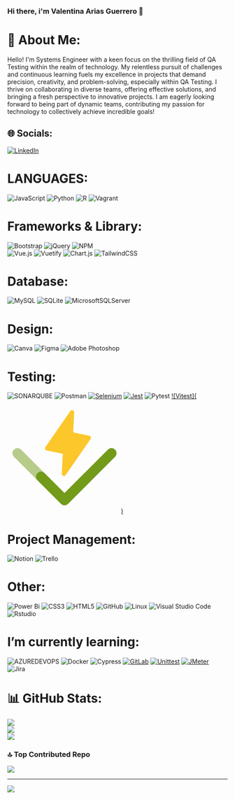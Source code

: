 ### Hi there, i'm Valentina Arias Guerrero 👋

# 💫 About Me:
Hello! I'm Systems Engineer with a keen focus on the thrilling field of QA Testing within the realm of technology. My relentless pursuit of challenges and continuous learning fuels my excellence in projects that demand precision, creativity, and problem-solving, especially within QA Testing. I thrive on collaborating in diverse teams, offering effective solutions, and bringing a fresh perspective to innovative projects. I am eagerly looking forward to being part of dynamic teams, contributing my passion for technology to collectively achieve incredible goals!


## 🌐 Socials:
[![LinkedIn](https://img.shields.io/badge/LinkedIn-%230077B5.svg?logo=linkedin&logoColor=white)](https://linkedin.com/in/www.linkedin.com/in/valentina-arias-9924742a6) 

# LANGUAGES:
![JavaScript](https://img.shields.io/badge/javascript-%23323330.svg?style=for-the-badge&logo=javascript&logoColor=%23F7DF1E)
![Python](https://img.shields.io/badge/python-3670A0?style=for-the-badge&logo=python&logoColor=ffdd54) 
![R](https://img.shields.io/badge/r-%23276DC3.svg?style=for-the-badge&logo=r&logoColor=white)
![Vagrant](https://img.shields.io/badge/vagrant-%231563FF.svg?style=for-the-badge&logo=vagrant&logoColor=white)  

# Frameworks & Library:
![Bootstrap](https://img.shields.io/badge/bootstrap-%238511FA.svg?style=for-the-badge&logo=bootstrap&logoColor=white) ![jQuery](https://img.shields.io/badge/jquery-%230769AD.svg?style=for-the-badge&logo=jquery&logoColor=white) 
![NPM](https://img.shields.io/badge/NPM-%23CB3837.svg?style=for-the-badge&logo=npm&logoColor=white)  
![Vue.js](https://img.shields.io/badge/vue.js-%2335495e.svg?style=for-the-badge&logo=vuedotjs&logoColor=%234FC08D) 
![Vuetify](https://img.shields.io/badge/Vuetify-1867C0?style=for-the-badge&logo=vuetify&logoColor=AEDDFF) 
![Chart.js](https://img.shields.io/badge/Chart%20js-FF6384?style=for-the-badge&logo=chartdotjs&logoColor=white)
![TailwindCSS](https://img.shields.io/badge/tailwindcss-%2338B2AC.svg?style=for-the-badge&logo=tailwind-css&logoColor=white)

# Database:
![MySQL](https://img.shields.io/badge/mysql-%2300000f.svg?style=for-the-badge&logo=mysql&logoColor=white) 
![SQLite](https://img.shields.io/badge/sqlite-%2307405e.svg?style=for-the-badge&logo=sqlite&logoColor=white) 
![MicrosoftSQLServer](https://img.shields.io/badge/Microsoft%20SQL%20Server-CC2927?style=for-the-badge&logo=microsoft%20sql%20server&logoColor=white)

# Design:
![Canva](https://img.shields.io/badge/Canva-%2300C4CC.svg?style=for-the-badge&logo=Canva&logoColor=white) 
![Figma](https://img.shields.io/badge/figma-%23F24E1E.svg?style=for-the-badge&logo=figma&logoColor=white) 
![Adobe Photoshop](https://img.shields.io/badge/adobe%20photoshop-%2331A8FF.svg?style=for-the-badge&logo=adobe%20photoshop&logoColor=white)

# Testing:
![SONARQUBE](https://img.shields.io/badge/sonarqube-4E9BCD.svg?style=for-the-badge&logo=sonarqube&logoColor=white&color=%234E9BCD)
![Postman](https://img.shields.io/badge/Postman-FF6C37?style=for-the-badge&logo=postman&logoColor=white) 
[![Selenium](https://img.shields.io/badge/Selenium-43B02A?style=for-the-badge&logo=Selenium&logoColor=white)](https://www.selenium.dev)
[![Jest](https://img.shields.io/badge/Jest-C21325?style=for-the-badge&logo=jest&logoColor=white)](https://jestjs.io/)
![Pytest](https://img.shields.io/badge/pytest-3670A0?style=for-the-badge&logo=python&logoColor=ffdd54)
[![Vitest](<svg width="260" height="260" viewBox="0 0 165 165" fill="none" xmlns="http://www.w3.org/2000/svg">
<path d="M120.831 57.2543L84.693 109.505C84.3099 110.059 83.7558 110.474 83.1148 110.687C82.4738 110.9 81.7809 110.898 81.1412 110.684C80.5015 110.469 79.95 110.052 79.5702 109.497C79.1905 108.941 79.0032 108.277 79.037 107.606L80.4833 78.7582L57.1343 73.8064C56.6353 73.7007 56.1704 73.474 55.7807 73.1465C55.391 72.8191 55.0885 72.4009 54.9001 71.929C54.7117 71.4571 54.6432 70.9461 54.7006 70.4412C54.758 69.9364 54.9395 69.4532 55.2291 69.0345L91.3675 16.7837C91.7507 16.2294 92.3048 15.8145 92.9458 15.6018C93.5869 15.3891 94.2798 15.3902 94.9196 15.6051C95.5593 15.8199 96.1109 16.2367 96.4906 16.7923C96.8703 17.3478 97.0575 18.0117 97.0236 18.6833L95.5773 47.5314L118.926 52.4828C119.425 52.5885 119.89 52.8152 120.28 53.1426C120.67 53.4701 120.972 53.8883 121.16 54.3602C121.349 54.8321 121.417 55.3431 121.36 55.8479C121.303 56.3528 121.121 56.836 120.831 57.2547L120.831 57.2543Z" fill="#FCC72B"/>
<path d="M82.9866 153.343C82.0254 153.344 81.0735 153.156 80.1855 152.788C79.2975 152.42 78.4909 151.88 77.8122 151.2L43.6658 117.056C42.2998 115.683 41.5341 113.824 41.5366 111.887C41.5392 109.95 42.3098 108.092 43.6796 106.723C45.0493 105.353 46.9064 104.582 48.8435 104.579C50.7807 104.577 52.6399 105.342 54.0134 106.708L82.9866 135.678L146.105 72.5626C147.481 71.2088 149.336 70.4536 151.266 70.4615C153.197 70.4693 155.046 71.2396 156.41 72.6045C157.775 73.9695 158.546 75.8184 158.554 77.7487C158.561 79.679 157.806 81.5342 156.452 82.9101L88.1597 151.2C87.4811 151.881 86.6747 152.42 85.7869 152.788C84.8992 153.156 83.9475 153.344 82.9866 153.343Z" fill="#729B1B"/>
<path d="M82.9572 153.343C83.9184 153.344 84.8703 153.156 85.7583 152.788C86.6463 152.42 87.4528 151.88 88.1316 151.2L122.278 117.056C123.644 115.683 124.41 113.824 124.407 111.887C124.405 109.95 123.634 108.092 122.264 106.723C120.894 105.353 119.037 104.582 117.1 104.579C115.163 104.577 113.304 105.342 111.93 106.708L82.9572 135.678L19.8389 72.5626C18.4629 71.2088 16.6077 70.4536 14.6775 70.4615C12.7472 70.4693 10.8982 71.2396 9.53331 72.6045C8.16839 73.9695 7.39811 75.8184 7.39025 77.7487C7.38239 79.679 8.13759 81.5342 9.49135 82.9101L77.784 151.2C78.4627 151.881 79.2691 152.42 80.1568 152.788C81.0446 153.156 81.9963 153.344 82.9572 153.343Z" fill="#729B1B" fill-opacity="0.5"/>
</svg>)](https://vitest.dev/guide)


# Project Management: 
![Notion](https://img.shields.io/badge/Notion-%23000000.svg?style=for-the-badge&logo=notion&logoColor=white)
![Trello](https://img.shields.io/badge/Trello-%23026AA7.svg?style=for-the-badge&logo=Trello&logoColor=white)

# Other: 
![Power Bi](https://img.shields.io/badge/power_bi-F2C811?style=for-the-badge&logo=powerbi&logoColor=black) 
![CSS3](https://img.shields.io/badge/CSS%20-%231572B6.svg?style=for-the-badge&logo=css3&logoColor=white)
![HTML5](https://img.shields.io/badge/html5-%23E34F26.svg?style=for-the-badge&logo=html5&logoColor=white)
![GitHub](https://img.shields.io/badge/github-%23121011.svg?style=for-the-badge&logo=github&logoColor=white)
![Linux](https://img.shields.io/badge/Linux-FCC624?style=for-the-badge&logo=linux&logoColor=black)
![Visual Studio Code](https://img.shields.io/badge/Visual%20Studio%20Code-0078d7.svg?style=for-the-badge&logo=visual-studio-code&logoColor=white)
![Rstudio](https://img.shields.io/badge/RStudio-75AADB?style=for-the-badge&logo=RStudio&logoColor=white)

# I’m currently learning: 
![AZUREDEVOPS](https://img.shields.io/badge/azuredevops-0078D7.svg?style=for-the-badge&logo=azuredevops&logoColor=white&color=%230078D7)
![Docker](https://img.shields.io/badge/docker-%230db7ed.svg?style=for-the-badge&logo=docker&logoColor=white) 
![Cypress](https://img.shields.io/badge/Cypress-17202C?style=for-the-badge&logo=cypress&logoColor=white)
[![GitLab](https://img.shields.io/badge/GitLab-330F63?style=for-the-badge&logo=gitlab&logoColor=white)](https://about.gitlab.com/)
[![Unittest](https://img.shields.io/badge/unittest-3670A0?style=for-the-badge&logo=python&logoColor=ffdd54)](https://docs.python.org/3/library/unittest.html)
[![JMeter](https://img.shields.io/badge/jmeter-3670A0?style=for-the-badge&logo=jmeter&logoColor=ffdd54)](https://jmeter.apache.org/) 
![Jira](https://img.shields.io/badge/Jira-0052CC?style=for-the-badge&logo=Jira&logoColor=white)

# 📊 GitHub Stats:
![](https://github-readme-stats.vercel.app/api?username=valentina-29&theme=radical&hide_border=false&include_all_commits=false&count_private=false)<br/>
![](https://github-readme-streak-stats.herokuapp.com/?user=valentina-29&theme=radical&hide_border=false)<br/>
![](https://github-readme-stats.vercel.app/api/top-langs/?username=valentina-29&theme=radical&hide_border=false&include_all_commits=false&count_private=false&layout=compact)

### 🔝 Top Contributed Repo
![](https://github-contributor-stats.vercel.app/api?username=valentina-29&limit=5&theme=radical&combine_all_yearly_contributions=true)

---
[![](https://visitcount.itsvg.in/api?id=valentina-29&icon=0&color=0)](https://visitcount.itsvg.in)

<!-- Proudly created with GPRM ( https://gprm.itsvg.in ) -->
